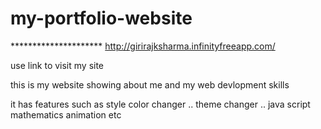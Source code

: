 # my-portfolio-website


*********************   http://girirajksharma.infinityfreeapp.com/

use link to visit my site

this is my website showing about me and my web devlopment skills 

it has features such as style color changer .. theme changer .. java script mathematics animation etc
